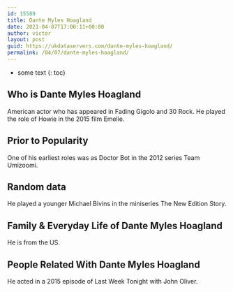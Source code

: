 ```yaml
---
id: 15589
title: Dante Myles Hoagland
date: 2021-04-07T17:00:11+00:00
author: victor
layout: post
guid: https://ukdataservers.com/dante-myles-hoagland/
permalink: /04/07/dante-myles-hoagland/
---
```


* some text
{: toc}


## Who is Dante Myles Hoagland



American actor who has appeared in Fading Gigolo and 30 Rock. He played the role of Howie in the 2015 film Emelie.

                
                
                
## Prior to Popularity



One of his earliest roles was as Doctor Bot in the 2012 series Team Umizoomi.

                
                
                
## Random data



He played a younger Michael Bivins in the miniseries The New Edition Story.

                
                
                
## Family & Everyday Life of Dante Myles Hoagland



He is from the US.

                
                
                
## People Related With Dante Myles Hoagland



He acted in a 2015 episode of Last Week Tonight with John Oliver. 

                
              
            
          
          
          